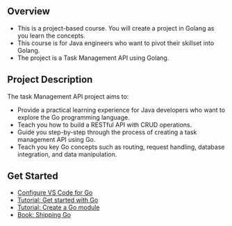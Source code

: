 ## Overview
- This is a project-based course. You will create a project in Golang as you learn the concepts.
- This course is for Java engineers who want to pivot their skillset into Golang.
- The project is a Task Management API using Golang.

## Project Description
The task Management API project aims to:
- Provide a practical learning experience for Java developers who want to explore the Go programming language.
- Teach you how to build a RESTful API with CRUD operations. 
- Guide you step-by-step through the process of creating a task management API using Go.
- Teach you key Go concepts such as routing, request handling, database integration, and data manipulation.

## Get Started
- [Configure VS Code for Go](https://learn.microsoft.com/en-us/azure/developer/go/configure-visual-studio-code)
- [Tutorial: Get started with Go](https://go.dev/doc/tutorial/getting-started)
- [Tutorial: Create a Go module](https://go.dev/doc/tutorial/create-module)
- [Book: Shipping Go](https://learning.oreilly.com/library/view/shipping-go/9781617299506/)
